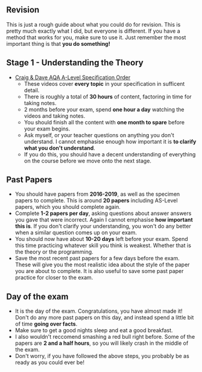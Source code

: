 ## Revision
This is just a rough guide about what you could do for revision. This is pretty much exactly what I did, but everyone is different. If you have a method that works for you, make sure to use it. Just remember the most important thing is that **you do something!**
## Stage 1 - Understanding the Theory
* [Craig & Dave AQA A-Level Specification Order](https://www.youtube.com/watch?v=W-wnX5bXN7M&list=PLCiOXwirraUDUYF_qDYcZV8Hce8dsE_Ho&ab_channel=Craig%27n%27Dave)
  * These videos cover **every topic** in your specification in sufficent detail.
  * There is roughly a total of **30 hours** of content, factoring in time for taking notes.
  * 2 months before your exam, spend **one hour a day** watching the videos and taking notes.
  * You should finish all the content with **one month to spare** before your exam begins.
  * Ask myself, or your teacher questions on anything you don't understand. I cannot emphasise enough how important it is **to clarify what you don't understand**.
  * If you do this, you should have a decent understanding of everything on the course before we move onto the next stage.

## Past Papers
  * You should have papers from **2016-2019**, as well as the specimen papers to complete. This is around **20 papers** including AS-Level papers, which you should complete again.
  * Complete **1-2 papers per day**, asking questions about answer answers you gave that were incorrect. Again I cannot emphasise **how important this is**. If you don't clarify your understanding, you won't do any better when a similar question comes up on your exam.
  * You should now have about **10-20 days** left before your exam. Spend this time practicing whatever skill you think is weakest. Whether that is the theory or the programming.
  * Save the most recent past papers for a few days before the exam. These will give you the most realistic idea about the style of the paper you are about to complete. It is also useful to save some past paper practice for closer to the exam.

## Day of the exam
  * It is the day of the exam. Congratulations, you have almost made it! Don't do any more past papers on this day, and instead spend a little bit of time **going over facts**.
  * Make sure to get a good nights sleep and eat a good breakfast. 
  * I also wouldn't reccomend smashing a red bull right before. Some of the papers are **2 and a half hours**, so you will likely crash in the middle of the exam.
  * Don't worry, if you have followed the above steps, you probably be as ready as you could ever be!
